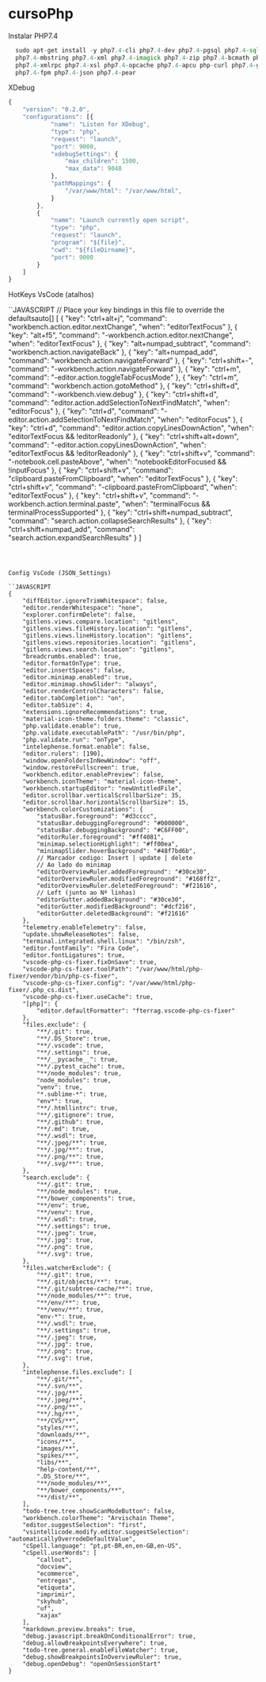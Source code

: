 # cursoPhp 

Instalar PHP7.4 

```PHP
  sudo apt-get install -y php7.4-cli php7.4-dev php7.4-pgsql php7.4-sqlite3 php7.4-gd php7.4-curl php7.4-memcached php7.4-imap php7.4-mysql
  php7.4-mbstring php7.4-xml php7.4-imagick php7.4-zip php7.4-bcmath php7.4-soap php7.4-intl php7.4-readline php7.4-common php7.4-pspell php7.4-tidy
  php7.4-xmlrpc php7.4-xsl php7.4-opcache php7.4-apcu php-curl php7.4-gd php7.4-mbstring php7.4-xml php7.4-xmlrpc php7.4-soap php7.4-intl php7.4-zip
  php7.4-fpm php7.4-json php7.4-pear
```


XDebug

```JAVASCRIPT
{
	"version": "0.2.0",
	"configurations": [{
			"name": "Listen for XDebug",
			"type": "php",
			"request": "launch",
			"port": 9000,
			"xdebugSettings": {
				"max_children": 1500,
				"max_data": 9048
			},
			"pathMappings": {
				"/var/www/html": "/var/www/html",
			}
		},
		{
			"name": "Launch currently open script",
			"type": "php",
			"request": "launch",
			"program": "${file}",
			"cwd": "${fileDirname}",
			"port": 9000
		}
	]
}
```

HotKeys VsCode (atalhos)

``JAVASCRIPT
// Place your key bindings in this file to override the defaultsauto[]
[
	{
		"key": "ctrl+alt+j",
		"command": "workbench.action.editor.nextChange",
		"when": "editorTextFocus"
	},
	{
		"key": "alt+f5",
		"command": "-workbench.action.editor.nextChange",
		"when": "editorTextFocus"
	},
	{
		"key": "alt+numpad_subtract",
		"command": "workbench.action.navigateBack"
	},
	{
		"key": "alt+numpad_add",
		"command": "workbench.action.navigateForward"
	},
	{
		"key": "ctrl+shift+-",
		"command": "-workbench.action.navigateForward"
	},
	{
		"key": "ctrl+m",
		"command": "-editor.action.toggleTabFocusMode"
	},
	{
		"key": "ctrl+m",
		"command": "workbench.action.gotoMethod"
	},
	{
		"key": "ctrl+shift+d",
		"command": "-workbench.view.debug"
	},
	{
		"key": "ctrl+shift+d",
		"command": "editor.action.addSelectionToNextFindMatch",
		"when": "editorFocus"
	},
	{
		"key": "ctrl+d",
		"command": "-editor.action.addSelectionToNextFindMatch",
		"when": "editorFocus"
	},
	{
		"key": "ctrl+d",
		"command": "editor.action.copyLinesDownAction",
		"when": "editorTextFocus && !editorReadonly"
	},
	{
		"key": "ctrl+shift+alt+down",
		"command": "-editor.action.copyLinesDownAction",
		"when": "editorTextFocus && !editorReadonly"
	},
	{
		"key": "ctrl+shift+v",
		"command": "-notebook.cell.pasteAbove",
		"when": "notebookEditorFocused && !inputFocus"
	},
	{
		"key": "ctrl+shift+v",
		"command": "clipboard.pasteFromClipboard",
		"when": "editorTextFocus"
	},
	{
		"key": "ctrl+shift+v",
		"command": "-clipboard.pasteFromClipboard",
		"when": "editorTextFocus"
	},
	{
		"key": "ctrl+shift+v",
		"command": "-workbench.action.terminal.paste",
		"when": "terminalFocus && terminalProcessSupported"
	},
	{
		"key": "ctrl+shift+numpad_subtract",
		"command": "search.action.collapseSearchResults"
	},
	{
		"key": "ctrl+shift+numpad_add",
		"command": "search.action.expandSearchResults"
	}
]
```



Config VsCode (JSON_Settings)

``JAVASCRIPT
{
    "diffEditor.ignoreTrimWhitespace": false,
    "editor.renderWhitespace": "none",
    "explorer.confirmDelete": false,
    "gitlens.views.compare.location": "gitlens",
    "gitlens.views.fileHistory.location": "gitlens",
    "gitlens.views.lineHistory.location": "gitlens",
    "gitlens.views.repositories.location": "gitlens",
    "gitlens.views.search.location": "gitlens",
    "breadcrumbs.enabled": true,
    "editor.formatOnType": true,
    "editor.insertSpaces": false,
    "editor.minimap.enabled": true,
    "editor.minimap.showSlider": "always",
    "editor.renderControlCharacters": false,
    "editor.tabCompletion": "on",
    "editor.tabSize": 4,
    "extensions.ignoreRecommendations": true,
    "material-icon-theme.folders.theme": "classic",
    "php.validate.enable": true,
    "php.validate.executablePath": "/usr/bin/php",
    "php.validate.run": "onType",
    "intelephense.format.enable": false,
    "editor.rulers": [190],
    "window.openFoldersInNewWindow": "off",
    "window.restoreFullscreen": true,
    "workbench.editor.enablePreview": false,
    "workbench.iconTheme": "material-icon-theme",
    "workbench.startupEditor": "newUntitledFile",
    "editor.scrollbar.verticalScrollbarSize": 35,
    "editor.scrollbar.horizontalScrollbarSize": 15,
    "workbench.colorCustomizations": {
        "statusBar.foreground": "#d3cccc",
        "statusBar.debuggingForeground": "#000000",
        "statusBar.debuggingBackground": "#C6FF00",
        "editorRuler.foreground": "#ff4081",
        "minimap.selectionHighlight": "#ff00ea",
        "minimapSlider.hoverBackground": "#48f7bd6b",
        // Marcador codigo: Insert | update | delete
        // Ao lado do minimap
        "editorOverviewRuler.addedForeground": "#30ce30",
        "editorOverviewRuler.modifiedForeground": "#168ff2",
        "editorOverviewRuler.deletedForeground": "#f21616",
        // Left (junto ao Nº linhas)
        "editorGutter.addedBackground": "#30ce30",
        "editorGutter.modifiedBackground": "#dcf216",
        "editorGutter.deletedBackground": "#f21616"
    },
    "telemetry.enableTelemetry": false,
    "update.showReleaseNotes": false,
    "terminal.integrated.shell.linux": "/bin/zsh",
    "editor.fontFamily": "Fira Code",
    "editor.fontLigatures": true,
    "vscode-php-cs-fixer.fixOnSave": true,
    "vscode-php-cs-fixer.toolPath": "/var/www/html/php-fixer/vendor/bin/php-cs-fixer",
    "vscode-php-cs-fixer.config": "/var/www/html/php-fixer/.php_cs.dist",
    "vscode-php-cs-fixer.useCache": true,
    "[php]": {
        "editor.defaultFormatter": "fterrag.vscode-php-cs-fixer"
    },
    "files.exclude": {
        "**/.git": true,
        "**/.DS_Store": true,
        "**/.vscode": true,
        "**/.settings": true,
        "**/__pycache__": true,
        "**/.pytest_cache": true,
        "**/node_modules": true,
        "node_modules": true,
        "venv": true,
        "*.sublime-*": true,
        "env*": true,
        "**/.htmllintrc": true,
        "**/.gitignore": true,
        "**/.github": true,
        "**/.md": true,
        "**/.wsdl": true,
        "**/.jpeg/**": true,
        "**/.jpg/**": true,
        "**/.png/**": true,
        "**/.svg/**": true,
    },
    "search.exclude": {
        "**/.git": true,
        "**/node_modules": true,
        "**/bower_components": true,
        "**/env": true,
        "**/venv": true,
        "**/.wsdl": true,
        "**/.settings": true,
        "**/.jpeg": true,
        "**/.jpg": true,
        "**/.png": true,
        "**/.svg": true,
    },
    "files.watcherExclude": {
        "**/.git": true,
        "**/.git/objects/**": true,
        "**/.git/subtree-cache/**": true,
        "**/node_modules/**": true,
        "**/env/**": true,
        "**/venv/**": true,
        "env-*": true,
        "**/.wsdl": true,
        "**/.settings": true,
        "**/.jpeg": true,
        "**/.jpg": true,
        "**/.png": true,
        "**/.svg": true,
    },
    "intelephense.files.exclude": [
        "**/.git/**",
        "**/.svn/**",
        "**/.jpg/**",
        "**/.jpeg/**",
        "**/.png/**",
        "**/.hg/**",
        "**/CVS/**",
        "styles/**",
        "downloads/**",
        "icons/**",
        "images/**",
        "spikes/**",
        "libs/**",
        "help-content/**",
        ".DS_Store/**",
        "**/node_modules/**",
        "**/bower_components/**",
        "**/dist/**",
    ],
    "todo-tree.tree.showScanModeButton": false,
    "workbench.colorTheme": "Arvischain Theme",
    "editor.suggestSelection": "first",
    "vsintellicode.modify.editor.suggestSelection": "automaticallyOverrodeDefaultValue",
    "cSpell.language": "pt,pt-BR,en,en-GB,en-US",
    "cSpell.userWords": [
        "callout",
        "docview",
        "ecommerce",
        "entregas",
        "etiqueta",
        "imprimir",
        "skyhub",
        "uf",
        "xajax"
    ],
    "markdown.preview.breaks": true,
    "debug.javascript.breakOnConditionalError": true,
    "debug.allowBreakpointsEverywhere": true,
    "todo-tree.general.enableFileWatcher": true,
    "debug.showBreakpointsInOverviewRuler": true,
    "debug.openDebug": "openOnSessionStart"
}
```

